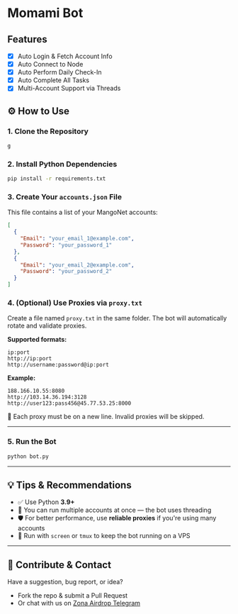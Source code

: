 # Momami Bot 

## Features

- [x] Auto Login & Fetch Account Info  
- [x] Auto Connect to Node  
- [x] Auto Perform Daily Check-In  
- [x] Auto Complete All Tasks  
- [x] Multi-Account Support via Threads  

## ⚙️ How to Use

### 1. Clone the Repository
```bash
g
````

### 2. Install Python Dependencies

```bash
pip install -r requirements.txt
```

### 3. Create Your `accounts.json` File

This file contains a list of your MangoNet accounts:

```json
[
  {
    "Email": "your_email_1@example.com",
    "Password": "your_password_1"
  },
  {
    "Email": "your_email_2@example.com",
    "Password": "your_password_2"
  }
]
```

### 4. (Optional) Use Proxies via `proxy.txt`

Create a file named `proxy.txt` in the same folder. The bot will automatically rotate and validate proxies.

**Supported formats:**

```
ip:port  
http://ip:port  
http://username:password@ip:port
```

**Example:**

```
188.166.10.55:8080
http://103.14.36.194:3128
http://user123:pass456@45.77.53.25:8000
```

🧠 Each proxy must be on a new line. Invalid proxies will be skipped.

---

### 5. Run the Bot

```bash
python bot.py
```

---

## 💡 Tips & Recommendations

* ✅ Use Python **3.9+**
* 🧵 You can run multiple accounts at once — the bot uses threading
* 🛡️ For better performance, use **reliable proxies** if you're using many accounts
* 📡 Run with `screen` or `tmux` to keep the bot running on a VPS

---

## 🤝 Contribute & Contact

Have a suggestion, bug report, or idea?

* Fork the repo & submit a Pull Request
* Or chat with us on [Zona Airdrop Telegram](https://t.me/ZonaAirdrop)

